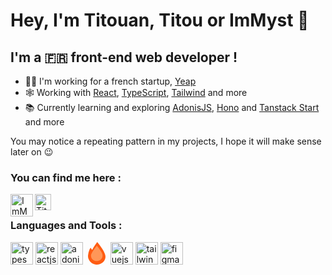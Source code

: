 # Hey, I'm Titouan, Titou or ImMyst 👋

## I'm a 🇫🇷 front-end web developer !

- 👨‍💻 I'm working for a french startup, [Yeap][yeap]
- 🕸 Working with [React][react], [TypeScript][typescript], [Tailwind][tailwind] and more
- 📚 Currently learning and exploring [AdonisJS][adonisjs], [Hono][hono] and [Tanstack Start][tanstack-start] and more 

You may notice a repeating pattern in my projects, I hope it will make sense later on 😉

### You can find me here :

[<img align="left" alt="ImMyst | Twitter" width="36px" src="https://cdn.worldvectorlogo.com/logos/twitter-6.svg">][twitter]
[<img align="left" alt="Titouan Galvani | LinkedIn" width="26px" src="https://cdn.worldvectorlogo.com/logos/linkedin-icon-2.svg" />][linkedin]

<br />

### Languages and Tools :

<p align="left">
  <img src="https://cdn.worldvectorlogo.com/logos/typescript.svg" alt="typescriptlang" width="36" height="36" />
  <img src="https://cdn.worldvectorlogo.com/logos/react-2.svg" alt="reactjs" width="36" height="36" />
  <img src="https://cdn.worldvectorlogo.com/logos/adonisjs.svg" alt="adonisjs" width="36" height="36" />
  <svg xmlns="http://www.w3.org/2000/svg" 
  height="36" width="36" preserveAspectRatio="xMidYMid" viewBox="0 0 256 330"><path d="M134.129.029c.876-.113 1.65.108 2.319.662a1256.253 1256.253 0 0 1 69.573 93.427c16.094 24.231 29.788 49.851 41.082 76.862 18.037 48.108 8.65 89.963-28.16 125.564-32.209 27.22-69.314 37.822-111.318 31.805-50.208-10.237-84.332-39.28-102.373-87.133C.553 225.638-.993 209.736.614 193.51c2.676-27.93 9.302-54.877 19.878-80.838 4.407-10.592 10.15-20.31 17.228-29.154a381.88 381.88 0 0 1 16.565 21.203c2.44 2.55 4.98 4.98 7.62 7.289C82.06 72.01 106.135 34.685 134.13.029Z" fill="#FF5B11" opacity=".993"/><path d="M129.49 53.7c24.314 28.2 46.29 58.238 65.93 90.114a187.318 187.318 0 0 1 15.24 33.13c8.338 32.804-.607 59.86-26.836 81.169-25.367 17.85-53.196 23.15-83.488 15.902-32.666-10.136-51.55-32.113-56.653-65.929-1.238-10.662-.133-21.043 3.314-31.142a225.41 225.41 0 0 1 17.89-35.78l19.878-29.155a5509.508 5509.508 0 0 0 44.726-58.31Z" fill="#FF9758"/></svg>
  <img src="https://cdn.worldvectorlogo.com/logos/vue-9.svg" alt="vuejs" width="36" height="36" />
  <img src="https://cdn.worldvectorlogo.com/logos/tailwind-css-2.svg" alt="tailwind" width="36" height="36" />
  <img src="https://cdn.worldvectorlogo.com/logos/figma-icon.svg" alt="figma" width="36" height="36" /> 
</p>

[yeap]: https://yeap.ai
[kuotes]: https://github.com/immyst/kuotes
[kompot]: https://github.com/immyst/kompot
[react]: https://fr.reactjs.org/
[typescript]: https://typescriptlang.org/
[tailwind]: https://tailwindcss.com
[adonisjs]: https://adonisjs.com
[hono]: https://hono.dev
[tanstack-start]: https://tanstack.com/start
[pandacss]: https://panda-css.com
[twitter]: https://twitter.com/ImMyst_
[linkedin]: https://www.linkedin.com/in/titouan-galvani

